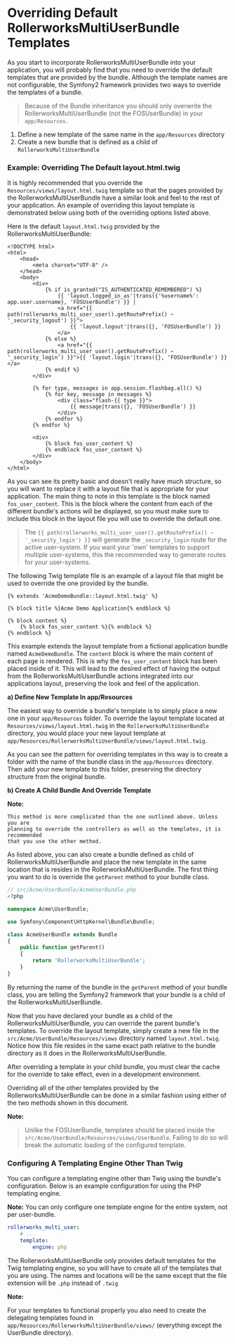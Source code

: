 Overriding Default RollerworksMultiUserBundle Templates
=======================================================

As you start to incorporate RollerworksMultiUserBundle into your application,
you will probably find that you need to override the default templates that are
provided by the bundle. Although the template names are not configurable, the Symfony2
framework provides two ways to override the templates of a bundle.

> Because of the Bundle inheritance you should only overwrite the
> RollerworksMultiUserBundle (not the FOSUserBundle) in your `app/Resources`.

1. Define a new template of the same name in the `app/Resources` directory
2. Create a new bundle that is defined as a child of `RollerworksMultiUserBundle`

### Example: Overriding The Default layout.html.twig

It is highly recommended that you override the `Resources/views/layout.html.twig`
template so that the pages provided by the RollerworksMultiUserBundle have a similar look and
feel to the rest of your application. An example of overriding this layout template
is demonstrated below using both of the overriding options listed above.

Here is the default `layout.html.twig` provided by the RollerworksMultiUserBundle:

``` html+jinja
<!DOCTYPE html>
<html>
    <head>
        <meta charset="UTF-8" />
    </head>
    <body>
        <div>
            {% if is_granted("IS_AUTHENTICATED_REMEMBERED") %}
                {{ 'layout.logged_in_as'|trans({'%username%': app.user.username}, 'FOSUserBundle') }} |
                <a href="{{ path(rollerworks_multi_user_user().getRoutePrefix() ~ '_security_logout') }}">
                    {{ 'layout.logout'|trans({}, 'FOSUserBundle') }}
                </a>
            {% else %}
                <a href="{{ path(rollerworks_multi_user_user().getRoutePrefix() ~ '_security_login') }}">{{ 'layout.login'|trans({}, 'FOSUserBundle') }}</a>
            {% endif %}
        </div>

        {% for type, messages in app.session.flashbag.all() %}
            {% for key, message in messages %}
                <div class="flash-{{ type }}">
                    {{ message|trans({}, 'FOSUserBundle') }}
                </div>
            {% endfor %}
        {% endfor %}

        <div>
            {% block fos_user_content %}
            {% endblock fos_user_content %}
        </div>
    </body>
</html>
```

As you can see its pretty basic and doesn't really have much structure, so you will
want to replace it with a layout file that is appropriate for your application. The
main thing to note in this template is the block named `fos_user_content`. This is
the block where the content from each of the different bundle's actions will be
displayed, so you must make sure to include this block in the layout file you will
use to override the default one.

> The `{{ path(rollerworks_multi_user_user().getRoutePrefix() ~ '_security_login') }}` will generate the `_security_login`
> route for the active user-system. If you want your 'own' templates to support multiple user-systems,
> this the recommended way to generate routes for your user-systems.

The following Twig template file is an example of a layout file that might be used
to override the one provided by the bundle.

``` html+jinja
{% extends 'AcmeDemoBundle::layout.html.twig' %}

{% block title %}Acme Demo Application{% endblock %}

{% block content %}
    {% block fos_user_content %}{% endblock %}
{% endblock %}
```

This example extends the layout template from a fictional application bundle named
`AcmeDemoBundle`. The `content` block is where the main content of each page is rendered.
This is why the `fos_user_content` block has been placed inside of it. This will
lead to the desired effect of having the output from the RollerworksMultiUserBundle actions
integrated into our applications layout, preserving the look and feel of the
application.

**a) Define New Template In app/Resources**

The easiest way to override a bundle's template is to simply place a new one in
your `app/Resources` folder. To override the layout template located at
`Resources/views/layout.html.twig` in the `RollerworksMultiUserBundle` directory, you would place
your new layout template at `app/Resources/RollerworksMultiUserBundle/views/layout.html.twig`.

As you can see the pattern for overriding templates in this way is to
create a folder with the name of the bundle class in the `app/Resources` directory.
Then add your new template to this folder, preserving the directory structure from the
original bundle.

**b) Create A Child Bundle And Override Template**

**Note:**

```
This method is more complicated than the one outlined above. Unless you are
planning to override the controllers as well as the templates, it is recommended
that you use the other method.
```

As listed above, you can also create a bundle defined as child of RollerworksMultiUserBundle
and place the new template in the same location that is resides in the RollerworksMultiUserBundle.
The first thing you want to do is override the `getParent` method to your bundle
class.

``` php
// src/Acme/UserBundle/AcmeUserBundle.php
<?php

namespace Acme\UserBundle;

use Symfony\Component\HttpKernel\Bundle\Bundle;

class AcmeUserBundle extends Bundle
{
    public function getParent()
    {
        return 'RollerworksMultiUserBundle';
    }
}
```

By returning the name of the bundle in the `getParent` method of your bundle class,
you are telling the Symfony2 framework that your bundle is a child of the RollerworksMultiUserBundle.

Now that you have declared your bundle as a child of the RollerworksMultiUserBundle, you can override
the parent bundle's templates. To override the layout template, simply create a new file
in the `src/Acme/UserBundle/Resources/views` directory named `layout.html.twig`. Notice
how this file resides in the same exact path relative to the bundle directory as it
does in the RollerworksMultiUserBundle.

After overriding a template in your child bundle, you must clear the cache for the override
to take effect, even in a development environment.

Overriding all of the other templates provided by the RollerworksMultiUserBundle can be done
in a similar fashion using either of the two methods shown in this document.

**Note:**

> Unlike the FOSUserBundle, templates should be placed inside the
> `src/Acme/UserBundle/Resources/views/UserBundle`.
> Failing to do so will break the automatic loading of the configured template.


### Configuring A Templating Engine Other Than Twig

You can configure a templating engine other than Twig using the bundle's configuration.
Below is an example configuration for using the PHP templating engine.

**Note:** You can only configure one template engine for the entire system, not per user-bundle.

``` yaml
rollerworks_multi_user:
    # ...
    template:
        engine: php
```

The RollerworksMultiUserBundle only provides default templates for the Twig templating engine,
so you will have to create all of the templates that you are using. The names and
locations will be the same except that the file extension will be `.php` instead of `.twig`

**Note:**

For your templates to functional properly you also need to create the delegating
templates found in `app/Resources/RollerworksMultiUserBundle/views/` (everything except the UserBundle directory).
